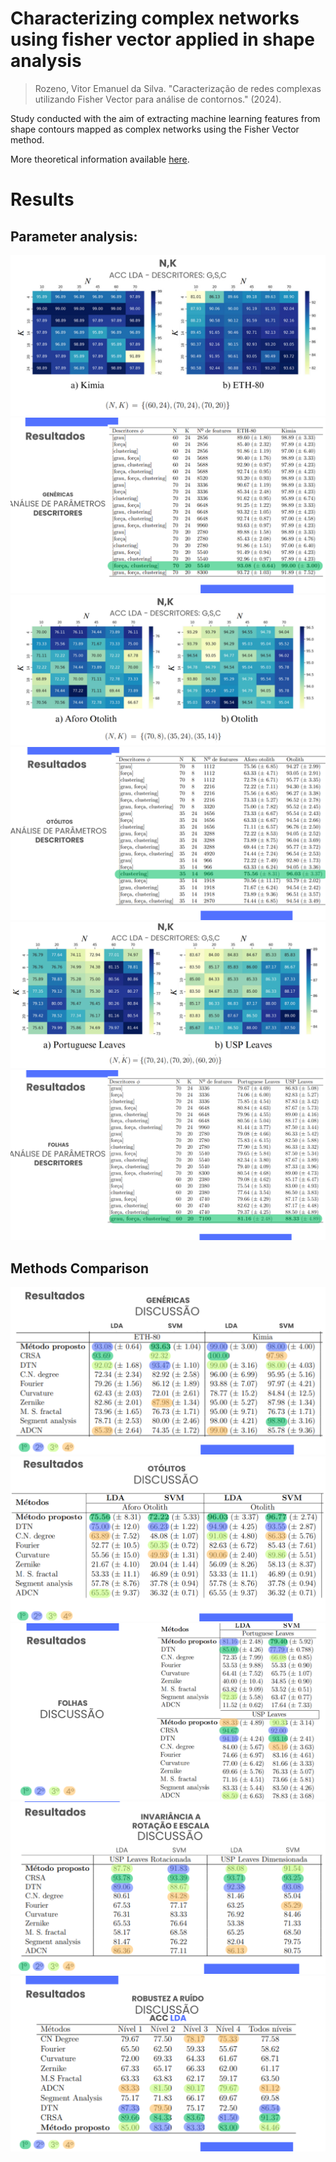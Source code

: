 # Characterizing complex networks using fisher vector applied in shape analysis

> Rozeno, Vitor Emanuel da Silva. "Caracterização de redes complexas utilizando Fisher Vector para análise de contornos." (2024).

Study conducted with the aim of extracting machine learning features from shape contours mapped as complex networks using the Fisher Vector method.

More theoretical information available [here](https://repositorio.unesp.br/entities/publication/174b6544-a5a1-448b-b97f-217f27fa2392).

# Results

## Parameter analysis:

![alt text](image.png)
![alt text](image-1.png)
![alt text](image-2.png)
![alt text](image-3.png)
![alt text](image-4.png)
![alt text](image-5.png)

## Methods Comparison

![alt text](image-6.png)
![alt text](image-7.png)
![alt text](image-8.png)
![alt text](image-9.png)
![alt text](image-10.png)

